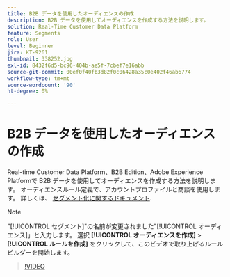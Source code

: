 ```yaml
---
title: B2B データを使用したオーディエンスの作成
description: B2B データを使用してオーディエンスを作成する方法を説明します。
solution: Real-Time Customer Data Platform
feature: Segments
role: User
level: Beginner
jira: KT-9261
thumbnail: 338252.jpg
exl-id: 8432f6d5-bc96-404b-ae5f-7cbef7e16abb
source-git-commit: 00ef0f40fb3d82f0c06428a35c0e402f46ab6774
workflow-type: tm+mt
source-wordcount: '90'
ht-degree: 0%

---
```


# B2B データを使用したオーディエンスの作成

Real-time Customer Data Platform、B2B Edition、Adobe Experience Platformで B2B データを使用してオーディエンスを作成する方法を説明します。 オーディエンスルール定義で、アカウントプロファイルと商談を使用します。 詳しくは、 [セグメント化に関するドキュメント](https://experienceleague.adobe.com/docs/experience-platform/rtcdp/profile/profile-browse.html).

>[!NOTE]
>
> &quot;[!UICONTROL セグメント]&quot;の名前が変更されました&quot;[!UICONTROL オーディエンス]」と入力します。 選択 **[!UICONTROL オーディエンスを作成]** > **[!UICONTROL ルールを作成]** をクリックして、このビデオで取り上げるルールビルダーを開始します。

>[!VIDEO](https://video.tv.adobe.com/v/338252?learn=on)

